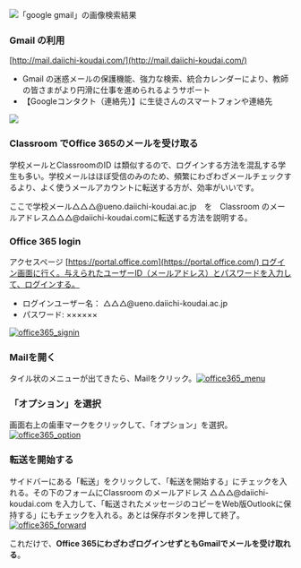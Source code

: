 ![](https://lh6.googleusercontent.com/DCsg2CcxLK8yB5KsPC6BplRiIpwRiTSagp-0YGOncO0-5sukFDPbaIeVm_RLF0UqtfSkYGaYAF5UH3_a4j3H6Oe7HA5s3sRNL0iiKwW8VOLB5S8XsgjDxbJ4rS9mBCsPk5UIsgUGsp0 "「google gmail」の画像検索結果")

### Gmail の利用

[http://mail.daiichi-koudai.com/](http://mail.daiichi-koudai.com/)

* Gmail の迷惑メールの保護機能、強力な検索、統合カレンダーにより、教師の皆さまがより円滑に仕事を進められるようサポート
* 【Googleコンタクト（連絡先）】に生徒さんのスマートフォンや連絡先

![](https://lh5.googleusercontent.com/0TTgQ7JtLtxOWAAoZ8sjpUHsdXHtYXzwIRTBbDDrtWHnIxGsXKl3O8tviRHCEWGyOCEw1vJrNBT0Vq8Nqia4aCZafjMO7pxUeedcYO-qu3K4T8BVAmy_oQAj5LRe0PdcVefrzuLtPqE)

### Classroom でOffice 365のメールを受け取る

学校メールとClassroomのID は類似するので、ログインする方法を混乱する学生も多い。学校メールはほぼ受信のみのため、頻繁にわざわざメールチェックするより、よく使うメールアカウントに転送する方が、効率がいいです。

ここで学校メール△△△@ueno.daiichi-koudai.ac.jp　を　Classroom のメールアドレス△△△@daiichi-koudai.comに転送する方法を説明する。

### Office 365 login

アクセスページ [https://portal.office.com](https://portal.office.com/) ログイン画面に行く。与えられたユーザーID（メールアドレス）とパスワードを入力して、ログインする。

* ログインユーザー名： △△△@ueno.daiichi-koudai.ac.jp
* パスワード: ××××××

[![](http://daiichi-koudai.com/wp-content/uploads/2017/04/17201177436_f8e76ddf5f_b.jpg "office365\_signin")](http://t.umblr.com/redirect?z=http%3A%2F%2Fwww.flickr.com%2Fphotos%2F61579738%2540N07%2F17201177436%2F&t=YWEzMjFhNzljZDQ4Y2I4ZTE4MzBhOGJmYTQwNjVkMTFhNWE3YmYxYixTOHhJOVRBRw%3D%3D&b=t%3AeiaBEEUny6xj5FAXogptUA&p=http%3A%2F%2Fmemo.minami.me%2Fpost%2F117033417105%2Foffice365&m=1)

### Mailを開く

タイル状のメニューが出てきたら、Mailをクリック。[![](http://daiichi-koudai.com/wp-content/uploads/2017/04/17225407822_3551544d84_b.jpg "office365\_menu")](http://t.umblr.com/redirect?z=http%3A%2F%2Fwww.flickr.com%2Fphotos%2F61579738%2540N07%2F17225407822%2F&t=OTkzODE1ZjA2NDhjZTYzYTExMDE1NTZhMWQwOWYzOGIyZTNlYTNiNCxTOHhJOVRBRw%3D%3D&b=t%3AeiaBEEUny6xj5FAXogptUA&p=http%3A%2F%2Fmemo.minami.me%2Fpost%2F117033417105%2Foffice365&m=1)

### 「オプション」を選択

画面右上の歯車マークをクリックして、「オプション」を選択。[![](http://daiichi-koudai.com/wp-content/uploads/2017/04/17227122935_27a13191d6_b.jpg "office365\_option")](http://t.umblr.com/redirect?z=http%3A%2F%2Fwww.flickr.com%2Fphotos%2F61579738%2540N07%2F17227122935%2F&t=ZDdmOGQ1ODNjNWQ1YzQzMTdhNzNhNTdiOWU0NjcxYjE2ODdmZmE5NSxTOHhJOVRBRw%3D%3D&b=t%3AeiaBEEUny6xj5FAXogptUA&p=http%3A%2F%2Fmemo.minami.me%2Fpost%2F117033417105%2Foffice365&m=1)

### 転送を開始する

サイドバーにある「転送」をクリックして、「転送を開始する」にチェックを入れる。その下のフォームにClassroom のメールアドレス △△△@daiichi-koudai.com を入力して、「転送されたメッセージのコピーをWeb版Outlookに保持する」にもチェックを入れる。あとは保存ボタンを押して終了。[![](http://daiichi-koudai.com/wp-content/uploads/2017/04/17227122865_795eb97f43_b.jpg "office365\_forward")](http://t.umblr.com/redirect?z=http%3A%2F%2Fwww.flickr.com%2Fphotos%2F61579738%2540N07%2F17227122865%2F&t=M2QxODg0NGQ1MDBhZWU3N2Y5ZGJkMzVkZjBlZmYwYmJmMzIzOWVkZSxTOHhJOVRBRw%3D%3D&b=t%3AeiaBEEUny6xj5FAXogptUA&p=http%3A%2F%2Fmemo.minami.me%2Fpost%2F117033417105%2Foffice365&m=1)

これだけで、**Office 365にわざわざログインせずともGmailでメールを受け取れる**。



